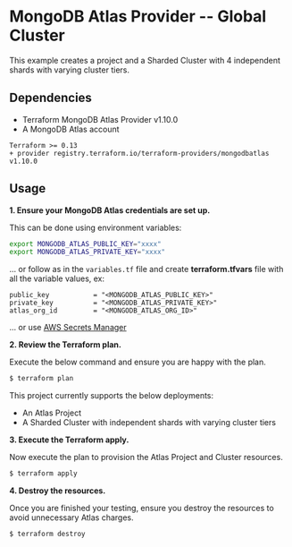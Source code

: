 # MongoDB Atlas Provider -- Global Cluster 
This example creates a project and a Sharded Cluster with 4 independent shards with varying cluster tiers.


## Dependencies

* Terraform MongoDB Atlas Provider v1.10.0
* A MongoDB Atlas account 

```
Terraform >= 0.13
+ provider registry.terraform.io/terraform-providers/mongodbatlas v1.10.0
```


## Usage
**1\. Ensure your MongoDB Atlas credentials are set up.**

This can be done using environment variables:

```bash
export MONGODB_ATLAS_PUBLIC_KEY="xxxx"
export MONGODB_ATLAS_PRIVATE_KEY="xxxx"
```

... or follow as in the `variables.tf` file and create **terraform.tfvars** file with all the variable values, ex:
```
public_key           = "<MONGODB_ATLAS_PUBLIC_KEY>"
private_key          = "<MONGODB_ATLAS_PRIVATE_KEY>"
atlas_org_id         = "<MONGODB_ATLAS_ORG_ID>"
```

... or use [AWS Secrets Manager](https://github.com/mongodb/terraform-provider-mongodbatlas/blob/master/website/docs/index.html.markdown#aws-secrets-manager)

**2\. Review the Terraform plan.**

Execute the below command and ensure you are happy with the plan.

``` bash
$ terraform plan
```
This project currently supports the below deployments:

- An Atlas Project
- A Sharded Cluster with independent shards with varying cluster tiers

**3\. Execute the Terraform apply.**

Now execute the plan to provision the Atlas Project and Cluster resources.

``` bash
$ terraform apply
```

**4\. Destroy the resources.**

Once you are finished your testing, ensure you destroy the resources to avoid unnecessary Atlas charges.

``` bash
$ terraform destroy
```

